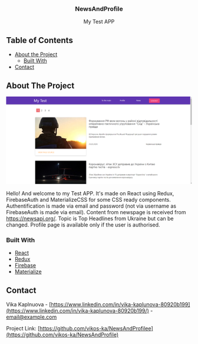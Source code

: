 # 
<br />
<p align="center">


  <h3 align="center">NewsAndProfile</h3>

  <p align="center">
    My Test APP
    <br />
  </p>
</p>

## Table of Contents

* [About the Project](#about-the-project)
  * [Built With](#built-with)
* [Contact](#contact)



<!-- ABOUT THE PROJECT -->
## About The Project

![Иллюстрация к проекту](https://github.com/vikos-ka/NewsAndProfile/raw/master/public/screenshot.png)

Hello! And welcome to my Test APP. It's made on React using Redux, FirebaseAuth and MaterializeCSS for some CSS ready components.
Authentification is made via email and password (not via username as FirebaseAuth is made via email). Content from newspage is received from https://newsapi.org/. Topic is Top Headlines from Ukraine but can be changed. Profile page is available only if the user is authorised.

### Built With
* [React](https://materializecss.com/)
* [Redux](https://materializecss.com/)
* [Firebase](https://firebase.google.com/)
* [Materialize](https://materializecss.com/)

<!-- CONTACT -->
## Contact

Vika Kaplnuova - [https://www.linkedin.com/in/vika-kaplunova-80920b199](https://www.linkedin.com/in/vika-kaplunova-80920b199/) - email@example.com

Project Link: [https://github.com/vikos-ka/NewsAndProfilee](https://github.com/vikos-ka/NewsAndProfile)


